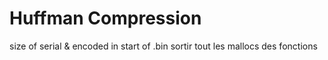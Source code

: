 # Huffman Compression

size of serial & encoded in start of .bin
sortir tout les mallocs des fonctions